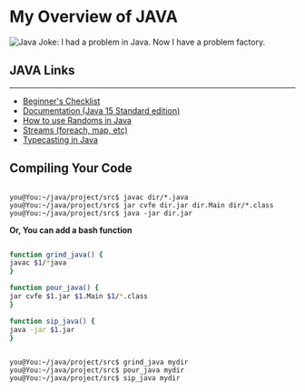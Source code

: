 # My Overview of JAVA

<img src="https://www.neobytesolutions.com/wp-content/gallery/geek-jokes/java-problem-joke.jpg" alt="Java Joke: I had a problem in Java. Now I have a problem factory.">

## JAVA Links

---

- [Beginner's Checklist](https://dev.to/smartyansh/code-review-checklist-for-java-beginners-181f)
- [Documentation (Java 15 Standard edition)](https://docs.oracle.com/en/java/javase/15/)
- [How to use Randoms in Java](https://docs.oracle.com/javase/8/docs/api/java/util/Random.html)
- [Streams (foreach, map, etc)](https://stackify.com/streams-guide-java-8/)
- [Typecasting in Java](https://www.edureka.co/blog/type-casting-in-java/)

## Compiling Your Code

```console

you@You:~/java/project/src$ javac dir/*.java
you@You:~/java/project/src$ jar cvfe dir.jar dir.Main dir/*.class
you@You:~/java/project/src$ java -jar dir.jar

```

**Or, You can add a bash function**

```bash

function grind_java() {
javac $1/*java
}

function pour_java() {
jar cvfe $1.jar $1.Main $1/*.class
}

function sip_java() {
java -jar $1.jar
}

```

```console

you@You:~/java/project/src$ grind_java mydir
you@You:~/java/project/src$ pour_java mydir
you@You:~/java/project/src$ sip_java mydir

```
